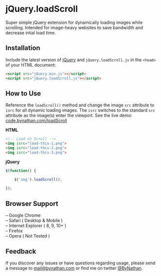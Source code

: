 # jQuery.loadScroll
Super simple jQuery extension for dynamically loading images while scrolling. Intended for image-heavy websites to save bandwidth and decrease intial load time.

## Installation
Include the latest version of [jQuery](http://jquery.com/download) and `jQuery.loadScroll.js` in the `<head>` of your HTML document:
```html
<script src="jQuery.min.js"></script>  
<script src="jQuery.loadScroll.js"></script>
```
## How to Use
Reference the `loadScroll()` method and change the image `src` attribute to `isrc` for all dynamic loading images. The `isrc` switches to the standard `src` attribute as the image(s) enter the viewport.  See the live demo: [code.bynathan.com/loadScroll](http://code.bynathan.com/loadScroll)

**HTML**
```html
<!-- Load on Scroll -->
<img isrc="load-this-1.png">
<img isrc="load-this-2.png">
<img isrc="load-this-3.png">  
```

**jQuery**
```javascript
$(function() {  

    $('img').loadScroll();
    
});
```  

## Browser Support
– Google Chrome  
– Safari ( Desktop & Mobile )  
– Internet Explorer ( 8, 9, 10+ )  
– Firefox  
– Opera ( Not Tested )  

## Feedback
If you discover any issues or have questions regarding usage, please send a message to [mail@bynathan.com](mailto:mail@bynathan.com) or find me on twitter [@ByNathan](http://twitter.com/ByNathan).